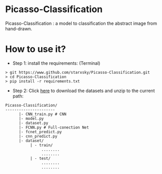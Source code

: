 # Picasso-Classification
Picasso-Classification : a model to classification the abstract image from hand-drawn.

# How to use it?
* Step 1: install the requirements: (Terminal)
```
> git https://www.github.com/starxsky/Picasso-Classification.git
> cd Picasso-Classification 
> pip install -r requirements.txt  
```

* Step 2: Click [here]() to download the datasets and unzip to the current path:
```
Picasso-Classification/
----------------------
      |- CNN_train.py # CNN
      |- model.py
      |- dataset.py
      |- FCNN.py # Full-conection Net
      |- fcnet_predict.py
      |- cnn_predict.py
      |- dataset/
           | - train/
                ........
                ........
           | - test/
                ........
                ........
```
